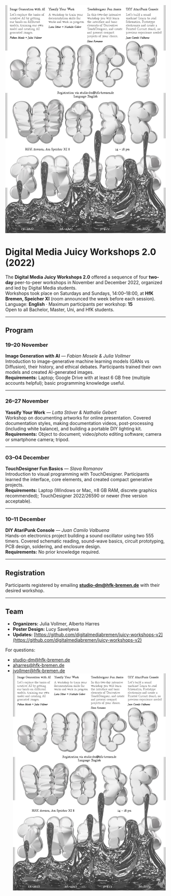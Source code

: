 
![](./image.png)

# Digital Media Juicy Workshops 2.0 (2022)

The **Digital Media Juicy Workshops 2.0** offered a sequence of four **two-day** peer-to-peer workshops in November and December 2022, organized and led by Digital Media students.  
Workshops took place on Saturdays and Sundays, 14:00–18:00, at **HfK Bremen, Speicher XI** (room announced the week before each session).  
Language: **English** · Maximum participants per workshop: **15**  
Open to all Bachelor, Master, Uni, and HfK students.

---

## Program

### 19–20 November  
**Image Generation with AI** — *Fabian Mosele & Julia Vollmer*  
Introduction to image-generative machine learning models (GANs vs Diffusion), their history, and ethical debates. Participants trained their own models and created AI-generated images.  
**Requirements:** Laptop; Google Drive with at least 6 GB free (multiple accounts helpful); basic programming knowledge useful.

---

### 26–27 November  
**Yassify Your Work** — *Lotta Stöver & Nathalie Gebert*  
Workshop on documenting artworks for online presentation. Covered documentation styles, making documentation videos, post-processing (including white balance), and building a portable DIY lighting kit.  
**Requirements:** Object to document; video/photo editing software; camera or smartphone camera; tripod.

---

### 03–04 December  
**TouchDesigner Fun Basics** — *Slava Romanov*  
Introduction to visual programming with TouchDesigner. Participants learned the interface, core elements, and created compact generative projects.  
**Requirements:** Laptop (Windows or Mac, ≥8 GB RAM, discrete graphics recommended); TouchDesigner 2022/26590 or newer (free version acceptable).

---

### 10–11 December  
**DIY AtariPunk Console** — *Juan Camilo Valbuena*  
Hands-on electronics project building a sound oscillator using two 555 timers. Covered schematic reading, sound-wave basics, circuit prototyping, PCB design, soldering, and enclosure design.  
**Requirements:** No prior knowledge required.

---

## Registration

Participants registered by emailing **studio-dm@hfk-bremen.de** with their desired workshop.

---

## Team

- **Organizers:** Julia Vollmer, Alberto Harres  
- **Poster Design:** Lucy Savelyeva  
- **Updates:** [https://github.com/digitalmediabremen/juicy-workshops-v2](https://github.com/digitalmediabremen/juicy-workshops-v2)  

For questions:  
- studio-dm@hfk-bremen.de  
- aharres@hfk-bremen.de  
- jvollmer@hfk-bremen.de![alt text](image.png)